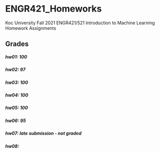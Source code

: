 # ENGR421_Homeworks
Koc University Fall 2021 ENGR421/521 Introduction to Machine Learning Homework Assignments
## Grades
##### hw01: 100
##### hw02: 97
##### hw03: 100
##### hw04: 100
##### hw05: 100
##### hw06: 95
##### hw07: late submission - not graded
##### hw08: 
